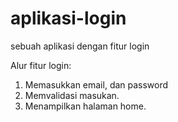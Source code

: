 # aplikasi-login
sebuah aplikasi dengan fitur login

Alur fitur login:
1. Memasukkan email, dan password
2. Memvalidasi masukan.
3. Menampilkan halaman home.

